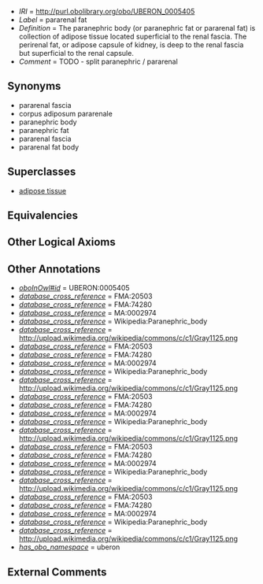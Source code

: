  * *IRI* = http://purl.obolibrary.org/obo/UBERON_0005405
 * *Label* = pararenal fat
 * *Definition* = The paranephric body (or paranephric fat or pararenal fat) is collection of adipose tissue located superficial to the renal fascia. The perirenal fat, or adipose capsule of kidney, is deep to the renal fascia but superficial to the renal capsule.
 * *Comment* = TODO - split paranephric / pararenal

## Synonyms

 * pararenal fascia
 * corpus adiposum pararenale
 * paranephric body
 * paranephric fat
 * pararenal fascia
 * pararenal fat body

## Superclasses

 * [adipose tissue](../../UBERON/13/UBERON_0001013.md)

## Equivalencies


## Other Logical Axioms


## Other Annotations

 * *[oboInOwl#id](../../id/oboInOwl#id.md)* = UBERON:0005405
 * *[database_cross_reference](../../ef/oboInOwl#hasDbXref.md)* = FMA:20503
 * *[database_cross_reference](../../ef/oboInOwl#hasDbXref.md)* = FMA:74280
 * *[database_cross_reference](../../ef/oboInOwl#hasDbXref.md)* = MA:0002974
 * *[database_cross_reference](../../ef/oboInOwl#hasDbXref.md)* = Wikipedia:Paranephric_body
 * *[database_cross_reference](../../ef/oboInOwl#hasDbXref.md)* = http://upload.wikimedia.org/wikipedia/commons/c/c1/Gray1125.png
 * *[database_cross_reference](../../ef/oboInOwl#hasDbXref.md)* = FMA:20503
 * *[database_cross_reference](../../ef/oboInOwl#hasDbXref.md)* = FMA:74280
 * *[database_cross_reference](../../ef/oboInOwl#hasDbXref.md)* = MA:0002974
 * *[database_cross_reference](../../ef/oboInOwl#hasDbXref.md)* = Wikipedia:Paranephric_body
 * *[database_cross_reference](../../ef/oboInOwl#hasDbXref.md)* = http://upload.wikimedia.org/wikipedia/commons/c/c1/Gray1125.png
 * *[database_cross_reference](../../ef/oboInOwl#hasDbXref.md)* = FMA:20503
 * *[database_cross_reference](../../ef/oboInOwl#hasDbXref.md)* = FMA:74280
 * *[database_cross_reference](../../ef/oboInOwl#hasDbXref.md)* = MA:0002974
 * *[database_cross_reference](../../ef/oboInOwl#hasDbXref.md)* = Wikipedia:Paranephric_body
 * *[database_cross_reference](../../ef/oboInOwl#hasDbXref.md)* = http://upload.wikimedia.org/wikipedia/commons/c/c1/Gray1125.png
 * *[database_cross_reference](../../ef/oboInOwl#hasDbXref.md)* = FMA:20503
 * *[database_cross_reference](../../ef/oboInOwl#hasDbXref.md)* = FMA:74280
 * *[database_cross_reference](../../ef/oboInOwl#hasDbXref.md)* = MA:0002974
 * *[database_cross_reference](../../ef/oboInOwl#hasDbXref.md)* = Wikipedia:Paranephric_body
 * *[database_cross_reference](../../ef/oboInOwl#hasDbXref.md)* = http://upload.wikimedia.org/wikipedia/commons/c/c1/Gray1125.png
 * *[database_cross_reference](../../ef/oboInOwl#hasDbXref.md)* = FMA:20503
 * *[database_cross_reference](../../ef/oboInOwl#hasDbXref.md)* = FMA:74280
 * *[database_cross_reference](../../ef/oboInOwl#hasDbXref.md)* = MA:0002974
 * *[database_cross_reference](../../ef/oboInOwl#hasDbXref.md)* = Wikipedia:Paranephric_body
 * *[database_cross_reference](../../ef/oboInOwl#hasDbXref.md)* = http://upload.wikimedia.org/wikipedia/commons/c/c1/Gray1125.png
 * *[has_obo_namespace](../../ce/oboInOwl#hasOBONamespace.md)* = uberon

## External Comments

